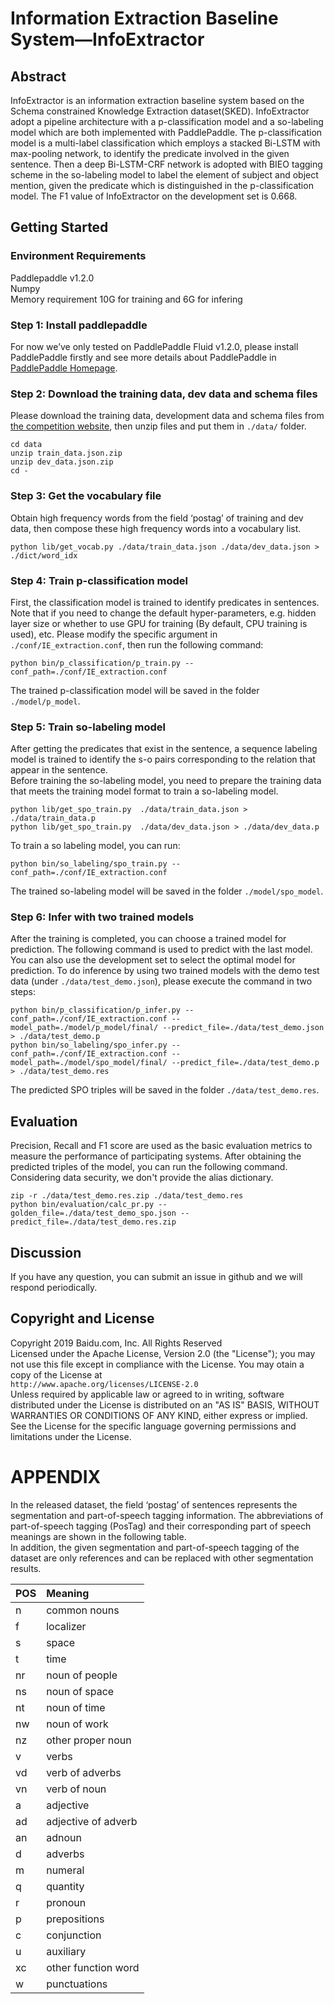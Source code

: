 # Information Extraction Baseline System—InfoExtractor
## Abstract
InfoExtractor is an information extraction baseline system based on the Schema constrained Knowledge Extraction dataset(SKED). InfoExtractor adopt a pipeline architecture with a p-classification model and a so-labeling model which are both implemented with PaddlePaddle. The p-classification model is a multi-label classification which employs a stacked Bi-LSTM with max-pooling network, to identify the predicate involved in the given sentence. Then a deep Bi-LSTM-CRF network is adopted with BIEO tagging scheme in the so-labeling model to label the element of subject and object mention, given the predicate which is distinguished in the p-classification model. The F1 value of InfoExtractor on the development set is 0.668.

## Getting Started
### Environment Requirements
Paddlepaddle v1.2.0 </br>
Numpy </br>
Memory requirement 10G for training and 6G for infering

### Step 1: Install paddlepaddle
For now we’ve only tested on PaddlePaddle Fluid v1.2.0, please install PaddlePaddle firstly and see more details about PaddlePaddle in [PaddlePaddle Homepage](http://www.paddlepaddle.org/).

### Step 2: Download the training data, dev data and schema files
Please download the training data, development data and schema files from [the competition website](http://lic2019.ccf.org.cn/kg), then unzip files and put them in ```./data/``` folder.
```
cd data
unzip train_data.json.zip 
unzip dev_data.json.zip
cd -
```
### Step 3: Get the vocabulary file
Obtain high frequency words from the field ‘postag’ of training and dev data, then compose these high frequency words into a vocabulary list.
```
python lib/get_vocab.py ./data/train_data.json ./data/dev_data.json > ./dict/word_idx
```
### Step 4: Train p-classification model
First, the classification model is trained to identify predicates in sentences. Note that if you need to change the default hyper-parameters, e.g. hidden layer size or whether to use GPU for training (By default, CPU training is used), etc. Please modify the specific argument in ```./conf/IE_extraction.conf```, then run the following command:
```
python bin/p_classification/p_train.py --conf_path=./conf/IE_extraction.conf
```
The trained p-classification model will be saved in the folder ```./model/p_model```.
### Step 5: Train so-labeling model
After getting the predicates that exist in the sentence, a sequence labeling model is trained to identify the s-o pairs corresponding to the relation that appear in the sentence. </br>
Before training the so-labeling model, you need to prepare the training data that meets the training model format to train a so-labeling model.
```
python lib/get_spo_train.py  ./data/train_data.json > ./data/train_data.p
python lib/get_spo_train.py  ./data/dev_data.json > ./data/dev_data.p
```
To train a so labeling model, you can run:
```
python bin/so_labeling/spo_train.py --conf_path=./conf/IE_extraction.conf
```
The trained so-labeling model will be saved in the folder ```./model/spo_model```.

### Step 6: Infer with two trained models
After the training is completed, you can choose a trained model for prediction. The following command is used to predict with the last model. You can also use the development set to select the optimal model for prediction. To do inference by using two trained models with the demo test data (under ```./data/test_demo.json```), please execute the command in two steps:
```
python bin/p_classification/p_infer.py --conf_path=./conf/IE_extraction.conf --model_path=./model/p_model/final/ --predict_file=./data/test_demo.json > ./data/test_demo.p
python bin/so_labeling/spo_infer.py --conf_path=./conf/IE_extraction.conf --model_path=./model/spo_model/final/ --predict_file=./data/test_demo.p > ./data/test_demo.res
```
The predicted SPO triples will be saved in the folder ```./data/test_demo.res```.

## Evaluation
Precision, Recall and F1 score are used as the basic evaluation metrics to measure the performance of participating systems. After obtaining the predicted triples of the model, you can run the following command. 
Considering data security, we don't provide the alias dictionary.
```
zip -r ./data/test_demo.res.zip ./data/test_demo.res
python bin/evaluation/calc_pr.py --golden_file=./data/test_demo_spo.json --predict_file=./data/test_demo.res.zip
```

## Discussion
If you have any question, you can submit an issue in github and we will respond periodically. </br>


## Copyright and License
Copyright 2019 Baidu.com, Inc. All Rights Reserved </br>
Licensed under the Apache License, Version 2.0 (the "License"); you may not use this file except in compliance with the License. You may otain a copy of the License at </br>
```http://www.apache.org/licenses/LICENSE-2.0``` </br>
Unless required by applicable law or agreed to in writing, software distributed under the License is distributed on an "AS IS" BASIS, WITHOUT WARRANTIES OR CONDITIONS OF ANY KIND, either express or implied. See the License for the specific language governing permissions and limitations under the License.

# APPENDIX
In the released dataset, the field ‘postag’ of sentences represents the segmentation and part-of-speech tagging information. The abbreviations of part-of-speech tagging (PosTag) and their corresponding part of speech meanings are shown in the following table. </br>
In addition, the given segmentation and part-of-speech tagging of the dataset are only references and can be replaced with other segmentation results.</br>

|POS| Meaning |
|:---|:---|
| n |common nouns|
| f | localizer |
| s | space |
| t | time|
| nr | noun of people|
| ns | noun of space|
| nt | noun of time|
| nw | noun of work|
| nz | other proper noun|
| v | verbs |
| vd | verb of adverbs|
| vn |verb of noun|
| a | adjective |
| ad | adjective of adverb|
| an | adnoun |
| d | adverbs |
| m | numeral |
| q | quantity|
| r | pronoun |
| p | prepositions |
| c | conjunction |
| u | auxiliary |
| xc | other function word |
| w | punctuations |
